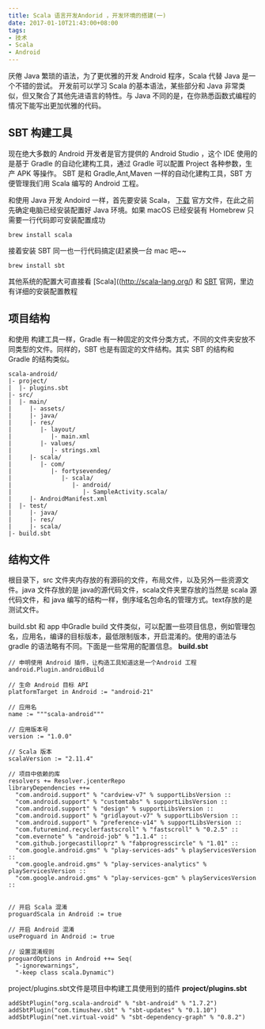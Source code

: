 ```yaml
---
title: Scala 语言开发Andorid ，开发环境的搭建(一)
date: 2017-01-10T21:43:00+08:00
tags:
- 技术
- Scala
- Android
---
```


厌倦 Java 繁琐的语法，为了更优雅的开发 Android 程序，Scala 代替 Java 是一个不错的尝试。 开发前可以学习 Scala 的基本语法，某些部分和 Java 非常类似，但又聚合了其他先进语言的特性。与 Java 不同的是，在你熟悉函数式编程的情况下能写出更加优雅的代码。

## SBT 构建工具
现在绝大多数的 Android 开发者是官方提供的 Android Studio ，这个 IDE 使用的是基于 Gradle 的自动化建构工具，通过 Gradle 可以配置 Project 各种参数，生产 APK 等操作。
SBT 是和 Gradle,Ant,Maven 一样的自动化建构工具，SBT 方便管理我们用 Scala 编写的 Android 工程。

和使用 Java 开发 Andoird 一样，首先要安装 Scala， [下载](http://scala-lang.org/download/) 官方文件，在此之前先确定电脑已经安装配置好 Java 环境。如果 macOS 已经安装有 Homebrew 只需要一行代码即可安装配置成功
```
brew install scala
```
接着安装 SBT 同一也一行代码搞定(赶紧换一台 mac 吧~~
```
brew install sbt
```
其他系统的配置大可直接看 [Scala]((http://scala-lang.org/) 和 [SBT](http://www.scala-sbt.org/index.html) 官网，里边有详细的安装配置教程


## 项目结构
和使用 构建工具一样，Gradle 有一种固定的文件分类方式，不同的文件夹安放不同类型的文件。同样的，SBT 也是有固定的文件结构。其实 SBT 的结构和 Gradle 的结构类似。

```
scala-android/
|- project/
|  |- plugins.sbt 
|- src/
|  |- main/
|     |- assets/
|     |- java/
|     |- res/
|        |- layout/
|           |- main.xml
|        |- values/
|           |- strings.xml
|     |- scala/
|        |- com/
|           |- fortysevendeg/
|              |- scala/
|                 |- android/
|                    |- SampleActivity.scala/
|     |- AndroidManifest.xml
|  |- test/
|     |- java/
|     |- res/
|     |- scala/
|- build.sbt
```

## 结构文件

根目录下，src 文件夹内存放的有源码的文件，布局文件，以及另外一些资源文件。java 文件存放的是 java的源代码文件，scala文件夹里存放的当然是 scala 源代码文件，和 java 编写的结构一样，倒序域名包命名的管理方式。text存放的是测试文件。

build.sbt 和 app 中Gradle build  文件类似，可以配置一些项目信息，例如管理包名，应用名，编译的目标版本，最低限制版本，开启混淆的。使用的语法与 gradle 的语法略有不同。下面是一些常用的配置信息。
**build.sbt**
```
// 申明使用 Android 插件，让构造工具知道这是一个Android 工程
android.Plugin.androidBuild
​    
// 生命 Android 目标 API 
platformTarget in Android := "android-21"

// 应用名
name := """scala-android"""

// 应用版本号
version := "1.0.0"

// Scala 版本
scalaVersion := "2.11.4"

// 项目中依赖的库
resolvers += Resolver.jcenterRepo
libraryDependencies ++=
  "com.android.support" % "cardview-v7" % supportLibsVersion ::
  "com.android.support" % "customtabs" % supportLibsVersion ::
  "com.android.support" % "design" % supportLibsVersion ::
  "com.android.support" % "gridlayout-v7" % supportLibsVersion ::
  "com.android.support" % "preference-v14" % supportLibsVersion ::
  "com.futuremind.recyclerfastscroll" % "fastscroll" % "0.2.5" ::
  "com.evernote" % "android-job" % "1.1.4" ::
  "com.github.jorgecastilloprz" % "fabprogresscircle" % "1.01" ::
  "com.google.android.gms" % "play-services-ads" % playServicesVersion ::
  "com.google.android.gms" % "play-services-analytics" % playServicesVersion ::
  "com.google.android.gms" % "play-services-gcm" % playServicesVersion ::


// 开启 Scala 混淆
proguardScala in Android := true

// 开启 Android 混淆
useProguard in Android := true

// 设置混淆规则
proguardOptions in Android ++= Seq(
  "-ignorewarnings",
  "-keep class scala.Dynamic")
```


project/plugins.sbt文件是项目中构建工具使用到的插件
**project/plugins.sbt**
```
addSbtPlugin("org.scala-android" % "sbt-android" % "1.7.2")
addSbtPlugin("com.timushev.sbt" % "sbt-updates" % "0.1.10")
addSbtPlugin("net.virtual-void" % "sbt-dependency-graph" % "0.8.2")
```











```

```